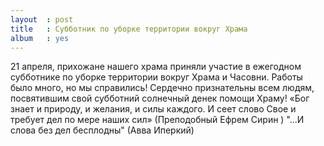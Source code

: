 ```yaml
---
layout  : post
title   : Cубботник по уборке территории вокруг Храма 
album   : yes
---
```

21 апреля, прихожане нашего храма приняли участие в ежегодном субботнике по уборке территории вокруг Храма и Часовни. Работы было много, но мы справились! 
Сердечно признательны всем людям, посвятившим свой субботний солнечный денек помощи Храму!
«Бог знает и природу, и желания, и силы каждого. И сеет слово Свое и требует дел по мере наших сил» (Преподобный Ефрем Сирин )
"...И слова без дел бесплодны" (Авва Иперкий)
